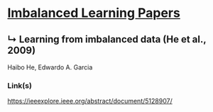 # [Imbalanced Learning Papers](../README.md)
## ↳ Learning from imbalanced data (He et al., 2009)

Haibo He, Edwardo A. Garcia

### Link(s)

https://ieeexplore.ieee.org/abstract/document/5128907/
